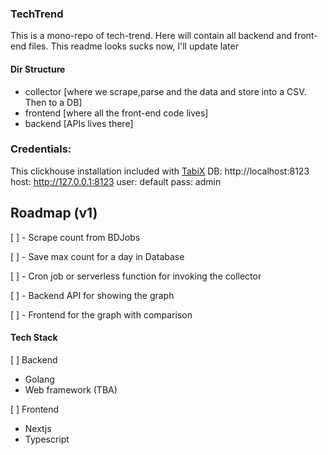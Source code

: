 ### TechTrend
This is a mono-repo of tech-trend. Here will contain all backend and front-end files. This readme looks sucks now, I'll update later


#### Dir Structure

 - collector [where we scrape,parse and the data and store into a CSV. Then to a DB]
 - frontend [where all the front-end code lives]
 - backend [APIs lives there]

 ### Credentials: 
 This clickhouse installation included with [TabiX](https://tabix.io "Visit TabiX website")
 DB: http://localhost:8123
 host: http://127.0.0.1:8123 
 user: default
 pass: admin

## Roadmap (v1)
[ ] - Scrape count from BDJobs

[ ] - Save max count for a day in Database

[ ] - Cron job or serverless function for invoking the collector

[ ] - Backend API for showing the graph

[ ] - Frontend for the graph with comparison

 #### Tech Stack
 [ ] Backend
  - Golang
  - Web framework (TBA)

 [ ] Frontend
  - Nextjs
  - Typescript